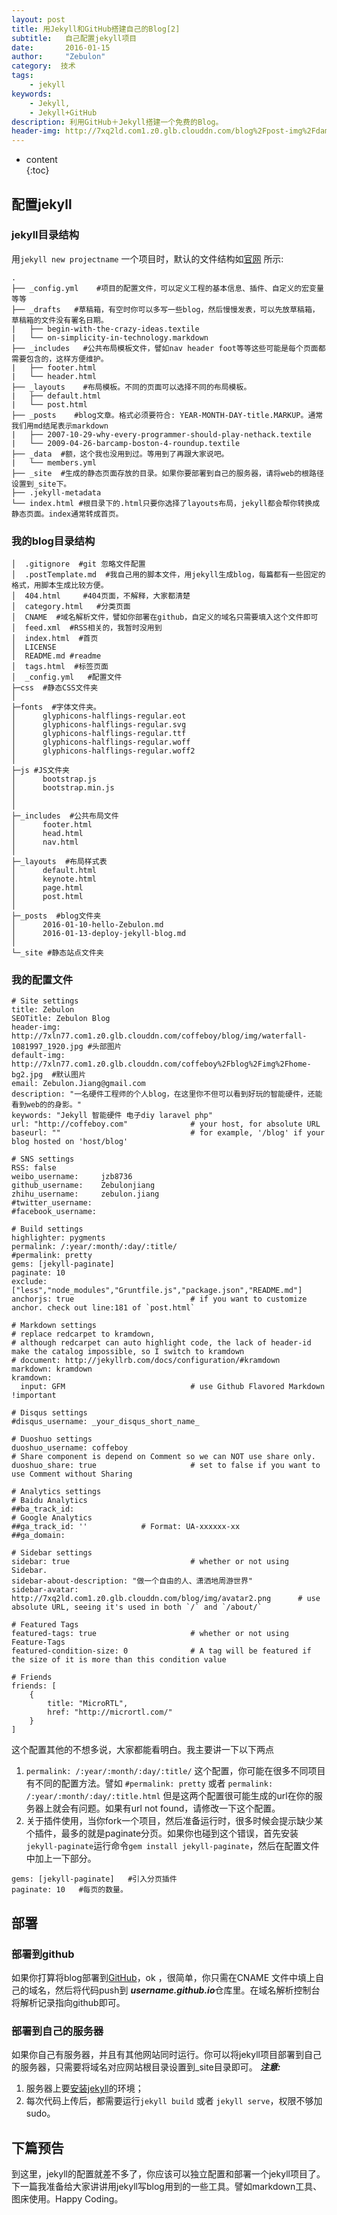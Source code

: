 ```yaml
---
layout: post
title: 用Jekyll和GitHub搭建自己的Blog[2]
subtitle:   自己配置jekyll项目
date:       2016-01-15 
author:     "Zebulon"
category:  技术
tags:
    - jekyll
keywords:
    - Jekyll,
    - Jekyll+GitHub 
description: 利用GitHub＋Jekyll搭建一个免费的Blog。
header-img: http://7xq2ld.com1.z0.glb.clouddn.com/blog%2Fpost-img%2Fdamselfly.jpg
---
```

* content  
{:toc} 

## 配置jekyll

### jekyll目录结构
用`jekyll new projectname` 一个项目时，默认的文件结构如[官网](http://jekyllrb.com/docs/structure/) 所示:

```
.
├── _config.yml    #项目的配置文件，可以定义工程的基本信息、插件、自定义的宏变量等等
├── _drafts   #草稿箱，有空时你可以多写一些blog，然后慢慢发表，可以先放草稿箱，草稿箱的文件没有署名日期。
|   ├── begin-with-the-crazy-ideas.textile
|   └── on-simplicity-in-technology.markdown
├── _includes   #公共布局模板文件，譬如nav header foot等等这些可能是每个页面都需要包含的，这样方便维护。
|   ├── footer.html
|   └── header.html
├── _layouts    #布局模板。不同的页面可以选择不同的布局模板。
|   ├── default.html
|   └── post.html
├── _posts    #blog文章。格式必须要符合: YEAR-MONTH-DAY-title.MARKUP。通常我们用md结尾表示markdown
|   ├── 2007-10-29-why-every-programmer-should-play-nethack.textile
|   └── 2009-04-26-barcamp-boston-4-roundup.textile
├── _data  #额，这个我也没用到过。等用到了再跟大家说吧。
|   └── members.yml
├── _site  #生成的静态页面存放的目录。如果你要部署到自己的服务器，请将web的根路径设置到_site下。
├── .jekyll-metadata
└── index.html #根目录下的.html只要你选择了layouts布局，jekyll都会帮你转换成静态页面。index通常转成首页。
```

### 我的blog目录结构

```
│  .gitignore  #git 忽略文件配置
│  .postTemplate.md  #我自己用的脚本文件，用jekyll生成blog，每篇都有一些固定的格式，用脚本生成比较方便。
│  404.html     #404页面，不解释，大家都清楚
│  category.html   #分类页面
│  CNAME  #域名解析文件，譬如你部署在github，自定义的域名只需要填入这个文件即可
│  feed.xml  #RSS相关的，我暂时没用到
│  index.html  #首页
│  LICENSE
│  README.md #readme
│  tags.html  #标签页面
│  _config.yml   #配置文件
├─css  #静态CSS文件夹
│      
├─fonts  #字体文件夹。
│      glyphicons-halflings-regular.eot
│      glyphicons-halflings-regular.svg
│      glyphicons-halflings-regular.ttf
│      glyphicons-halflings-regular.woff
│      glyphicons-halflings-regular.woff2
│              
├─js #JS文件夹
│      bootstrap.js
│      bootstrap.min.js
│      
│      
├─_includes  #公共布局文件
│      footer.html
│      head.html
│      nav.html
│      
├─_layouts  #布局样式表
│      default.html
│      keynote.html
│      page.html
│      post.html
│      
├─_posts  #blog文件夹
│      2016-01-10-hello-Zebulon.md
│      2016-01-13-deploy-jekyll-blog.md
│      
└─_site #静态站点文件夹
```

### 我的配置文件

```
# Site settings
title: Zebulon
SEOTitle: Zebulon Blog
header-img: http://7xln77.com1.z0.glb.clouddn.com/coffeboy/blog/img/waterfall-1081997_1920.jpg #头部图片
default-img: http://7xln77.com1.z0.glb.clouddn.com/coffeboy%2Fblog%2Fimg%2Fhome-bg2.jpg  #默认图片
email: Zebulon.Jiang@gmail.com
description: "一名硬件工程师的个人blog，在这里你不但可以看到好玩的智能硬件，还能看到web的的身影。"
keywords: "Jekyll 智能硬件 电子diy laravel php"
url: "http://coffeboy.com"              # your host, for absolute URL
baseurl: ""                             # for example, '/blog' if your blog hosted on 'host/blog'

# SNS settings
RSS: false
weibo_username:     jzb8736
github_username:    Zebulonjiang
zhihu_username:     zebulon.jiang
#twitter_username:  
#facebook_username:  

# Build settings
highlighter: pygments
permalink: /:year/:month/:day/:title/
#permalink: pretty
gems: [jekyll-paginate]
paginate: 10
exclude: ["less","node_modules","Gruntfile.js","package.json","README.md"]
anchorjs: true                          # if you want to customize anchor. check out line:181 of `post.html`

# Markdown settings
# replace redcarpet to kramdown,
# although redcarpet can auto highlight code, the lack of header-id make the catalog impossible, so I switch to kramdown
# document: http://jekyllrb.com/docs/configuration/#kramdown
markdown: kramdown
kramdown:
  input: GFM                            # use Github Flavored Markdown !important

# Disqus settings
#disqus_username: _your_disqus_short_name_

# Duoshuo settings
duoshuo_username: coffeboy
# Share component is depend on Comment so we can NOT use share only.
duoshuo_share: true                     # set to false if you want to use Comment without Sharing

# Analytics settings
# Baidu Analytics
##ba_track_id: 
# Google Analytics
##ga_track_id: ''            # Format: UA-xxxxxx-xx
##ga_domain:         

# Sidebar settings
sidebar: true                           # whether or not using Sidebar.
sidebar-about-description: "做一个自由的人、潇洒地周游世界"
sidebar-avatar: http://7xq2ld.com1.z0.glb.clouddn.com/blog/img/avatar2.png      # use absolute URL, seeing it's used in both `/` and `/about/`

# Featured Tags
featured-tags: true                     # whether or not using Feature-Tags
featured-condition-size: 0              # A tag will be featured if the size of it is more than this condition value

# Friends
friends: [
    {
        title: "MicroRTL",
        href: "http://micrortl.com/"
    }
]

```

这个配置其他的不想多说，大家都能看明白。我主要讲一下以下两点
1. `permalink: /:year/:month/:day/:title/` 这个配置，你可能在很多不同项目有不同的配置方法。譬如 `#permalink: pretty`  或者 `permalink: /:year/:month/:day/:title.html`  但是这两个配置很可能生成的url在你的服务器上就会有问题。如果有url not found，请修改一下这个配置。
2. 关于插件使用，当你fork一个项目，然后准备运行时，很多时候会提示缺少某个插件，最多的就是paginate分页。如果你也碰到这个错误，首先安装`jekyll-paginate`运行命令`gem install jekyll-paginate`，然后在配置文件中加上一下部分。
```
gems: [jekyll-paginate]   #引入分页插件
paginate: 10   #每页的数量。
```

## 部署

### 部署到github

如果你打算将blog部署到[GitHub](www.github.com)，ok ，很简单，你只需在CNAME 文件中填上自己的域名，然后将代码push到 ***username.github.io***仓库里。在域名解析控制台将解析记录指向github即可。

### 部署到自己的服务器

如果你自己有服务器，并且有其他网站同时运行。你可以将jekyll项目部署到自己的服务器，只需要将域名对应网站根目录设置到_site目录即可。
***注意:***
1. 服务器上要[安装jekyll](http://www.coffeboy.com/2016/01/14/deploy-jekyll-blog/)的环境；
2. 每次代码上传后，都需要运行`jekyll build`  或者 `jekyll serve`，权限不够加sudo。

## 下篇预告

到这里，jekyll的配置就差不多了，你应该可以独立配置和部署一个jekyll项目了。下一篇我准备给大家讲讲用jekyll写blog用到的一些工具。譬如markdown工具、图床使用。Happy Coding。





